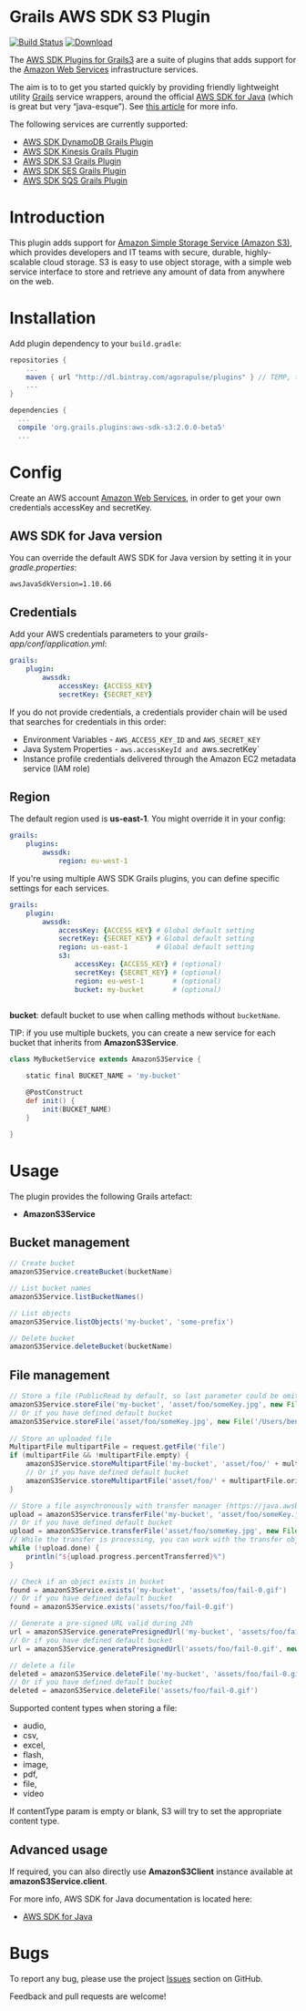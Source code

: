 Grails AWS SDK S3 Plugin
========================

[![Build Status](https://travis-ci.org/agorapulse/grails-aws-sdk-s3.svg?branch=master)](https://travis-ci.org/agorapulse/grails-aws-sdk-s3)
[![Download](https://api.bintray.com/packages/agorapulse/plugins/aws-sdk-s3/images/download.svg)](https://bintray.com/agorapulse/plugins/aws-sdk-s3/_latestVersion)

The [AWS SDK Plugins for Grails3](https://medium.com/@benorama/aws-sdk-plugins-for-grails-3-cc7f910fdc0d#.5gdwdxei3) are a suite of plugins that adds support for the [Amazon Web Services](http://aws.amazon.com/) infrastructure services.

The aim is to to get you started quickly by providing friendly lightweight utility [Grails](http://grails.org) service wrappers, around the official [AWS SDK for Java](http://aws.amazon.com/sdkforjava/) (which is great but very “java-esque”).
See [this article](https://medium.com/@benorama/aws-sdk-plugins-for-grails-3-cc7f910fdc0d#.5gdwdxei3) for more info.

The following services are currently supported:

* [AWS SDK DynamoDB Grails Plugin](http://github.com/agorapulse/grails-aws-sdk-dynamodb)
* [AWS SDK Kinesis Grails Plugin](http://github.com/agorapulse/grails-aws-sdk-kinesis)
* [AWS SDK S3 Grails Plugin](http://github.com/agorapulse/grails-aws-sdk-s3)
* [AWS SDK SES Grails Plugin](http://github.com/agorapulse/grails-aws-sdk-ses)
* [AWS SDK SQS Grails Plugin](http://github.com/agorapulse/grails-aws-sdk-sqs)

# Introduction

This plugin adds support for [Amazon Simple Storage Service (Amazon S3)](https://aws.amazon.com/s3/), which provides developers and IT teams with secure, durable, highly-scalable cloud storage. 
S3 is easy to use object storage, with a simple web service interface to store and retrieve any amount of data from anywhere on the web.

# Installation

Add plugin dependency to your `build.gradle`:

```groovy
repositories {
    ...
    maven { url "http://dl.bintray.com/agorapulse/plugins" } // TEMP, to remove once the plugin is officially released
    ...
}

dependencies {
  ...
  compile 'org.grails.plugins:aws-sdk-s3:2.0.0-beta5'
  ...
```

# Config

Create an AWS account [Amazon Web Services](http://aws.amazon.com/), in order to get your own credentials accessKey and secretKey.


## AWS SDK for Java version

You can override the default AWS SDK for Java version by setting it in your _gradle.properties_:

```
awsJavaSdkVersion=1.10.66
```

## Credentials

Add your AWS credentials parameters to your _grails-app/conf/application.yml_:

```yml
grails:
    plugin:
        awssdk:
            accessKey: {ACCESS_KEY}
            secretKey: {SECRET_KEY}
```

If you do not provide credentials, a credentials provider chain will be used that searches for credentials in this order:

* Environment Variables - `AWS_ACCESS_KEY_ID` and `AWS_SECRET_KEY`
* Java System Properties - `aws.accessKeyId and `aws.secretKey`
* Instance profile credentials delivered through the Amazon EC2 metadata service (IAM role)

## Region

The default region used is **us-east-1**. You might override it in your config:

```yml
grails:
    plugins:
        awssdk:
            region: eu-west-1
```

If you're using multiple AWS SDK Grails plugins, you can define specific settings for each services.

```yml
grails:
    plugin:
        awssdk:
            accessKey: {ACCESS_KEY} # Global default setting 
            secretKey: {SECRET_KEY} # Global default setting
            region: us-east-1       # Global default setting
            s3:
                accessKey: {ACCESS_KEY} # (optional)
                secretKey: {SECRET_KEY} # (optional)
                region: eu-west-1       # (optional)
                bucket: my-bucket       # (optional)
            
```

**bucket**: default bucket to use when calling methods without `bucketName`.

TIP: if you use multiple buckets, you can create a new service for each bucket that inherits from **AmazonS3Service**.

```groovy
class MyBucketService extends AmazonS3Service {

    static final BUCKET_NAME = 'my-bucket'

    @PostConstruct
    def init() {
        init(BUCKET_NAME)
    }

}
```


# Usage

The plugin provides the following Grails artefact:

* **AmazonS3Service**

## Bucket management

```groovy 
// Create bucket
amazonS3Service.createBucket(bucketName)

// List bucket names
amazonS3Service.listBucketNames()

// List objects
amazonS3Service.listObjects('my-bucket', 'some-prefix')

// Delete bucket
amazonS3Service.deleteBucket(bucketName)
```

## File management

```groovy 
// Store a file (PublicRead by default, so last parameter could be omitted)
amazonS3Service.storeFile('my-bucket', 'asset/foo/someKey.jpg', new File('/Users/ben/Desktop/photo.jpg'), CannedAccessControlList.PublicRead)
// Or if you have defined default bucket
amazonS3Service.storeFile('asset/foo/someKey.jpg', new File('/Users/ben/Desktop/photo.jpg'), CannedAccessControlList.PublicRead)
    
// Store an uploaded file
MultipartFile multipartFile = request.getFile('file')
if (multipartFile && !multipartFile.empty) {
    amazonS3Service.storeMultipartFile('my-bucket', 'asset/foo/' + multipartFile.originalFilename, multipartFile)
    // Or if you have defined default bucket
    amazonS3Service.storeMultipartFile('asset/foo/' + multipartFile.originalFilename, multipartFile)
}

// Store a file asynchronously with transfer manager (https://java.awsblog.com/post/Tx2Q9SGR6OKSVYX/Amazon-S3-TransferManager)
upload = amazonS3Service.transferFile('my-bucket', 'asset/foo/someKey.jpg', new File('/Users/ben/Desktop/photo.jpg'), CannedAccessControlList.PublicRead)
// Or if you have defined default bucket
upload = amazonS3Service.transferFile('asset/foo/someKey.jpg', new File('/Users/ben/Desktop/photo.jpg'), CannedAccessControlList.PublicRead)
// While the transfer is processing, you can work with the transfer object
while (!upload.done) {
    println("${upload.progress.percentTransferred}%")
}

// Check if an object exists in bucket
found = amazonS3Service.exists('my-bucket', 'assets/foo/fail-0.gif')
// Or if you have defined default bucket
found = amazonS3Service.exists('assets/foo/fail-0.gif')

// Generate a pre-signed URL valid during 24h
url = amazonS3Service.generatePresignedUrl('my-bucket', 'assets/foo/fail-0.gif', new Date() + 1)
// Or if you have defined default bucket
url = amazonS3Service.generatePresignedUrl('assets/foo/fail-0.gif', new Date() + 1)

// delete a file
deleted = amazonS3Service.deleteFile('my-bucket', 'assets/foo/fail-0.gif')
// Or if you have defined default bucket
deleted = amazonS3Service.deleteFile('assets/foo/fail-0.gif') 
```

Supported content types when storing a file:

* audio,
* csv,
* excel,
* flash,
* image,
* pdf,
* file,
* video

If contentType param is empty or blank, S3 will try to set the appropriate content type.

## Advanced usage

If required, you can also directly use **AmazonS3Client** instance available at **amazonS3Service.client**.

For more info, AWS SDK for Java documentation is located here:

* [AWS SDK for Java](http://docs.amazonwebservices.com/AWSJavaSDK/latest/javadoc/index.html)


# Bugs

To report any bug, please use the project [Issues](http://github.com/agorapulse/grails-aws-sdk-s3/issues) section on GitHub.

Feedback and pull requests are welcome!